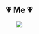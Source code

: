 <h2 align="center">💗 Me 💗</h2>
<p align="center"><a href="https://jieunlee.tistory.com/">
    <img 
        src="http://img.shields.io/badge/-Tech%20Blog-655ced?style=flat&logo=Vimeo&logoColor=white"
        style="height : auto; margin-left : 10px; margin-right : 10px;"/>
</a></p>
